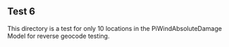 ## Test 6

This directory is a test for only 10 locations in the PiWindAbsoluteDamage Model for reverse geocode testing.